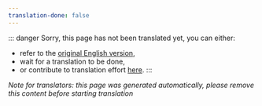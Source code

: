 ```yaml
---
translation-done: false
---
```

::: danger
Sorry, this page has not been translated yet, you can either:
- refer to the [original English version](<../../models/sabers-guide.md>),
- wait for a translation to be done,
- or contribute to translation effort [here](https://github.com/bsmg/wiki).
:::

_Note for translators: this page was generated automatically, please remove this content before starting translation_

